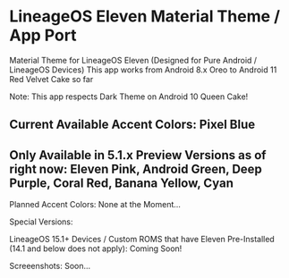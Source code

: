 # LineageOS Eleven Material Theme / App Port
 Material Theme for LineageOS Eleven (Designed for Pure Android / LineageOS Devices)
 This app works from Android 8.x Oreo to Android 11 Red Velvet Cake so far
 
 Note: This app respects Dark Theme on Android 10 Queen Cake!
 
 Current Available Accent Colors: Pixel Blue
 -------------------------------------------------------------------------
 Only Available in 5.1.x Preview Versions as of right now:
 Eleven Pink, Android Green, Deep Purple, Coral Red, Banana Yellow, Cyan
 -------------------------------------------------------------------------
 
 Planned Accent Colors: None at the Moment...

 Special Versions:
  
 LineageOS 15.1+ Devices / Custom ROMS that have Eleven Pre-Installed (14.1 and below does not apply): Coming Soon!

 Screeenshots: Soon...
